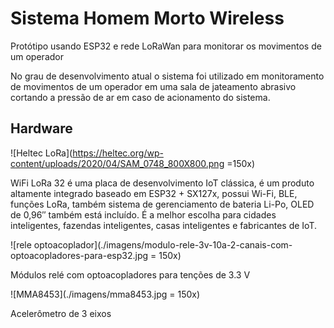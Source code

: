 # Sistema Homem Morto Wireless  


Protótipo usando ESP32 e rede LoRaWan para monitorar os movimentos de um operador  

No grau de desenvolvimento atual o sistema foi utilizado em 
monitoramento de movimentos de um operador em uma sala de jateamento abrasivo cortando a pressão de ar em caso de acionamento do sistema.

## Hardware

![Heltec LoRa](https://heltec.org/wp-content/uploads/2020/04/SAM_0748_800X800.png =150x)

WiFi LoRa 32 é uma placa de desenvolvimento IoT clássica, é um produto altamente integrado baseado em ESP32 + SX127x, possui Wi-Fi, BLE, funções LoRa, também sistema de gerenciamento de bateria Li-Po, OLED de 0,96″ também está incluído. É a melhor escolha para cidades inteligentes, fazendas inteligentes, casas inteligentes e fabricantes de IoT.

![rele optoacoplador](./imagens/modulo-rele-3v-10a-2-canais-com-optoacopladores-para-esp32.jpg = 150x)

Módulos relé com optoacopladores para tenções de 3.3 V

![MMA8453](./imagens/mma8453.jpg = 150x)

Acelerômetro de 3 eixos 

